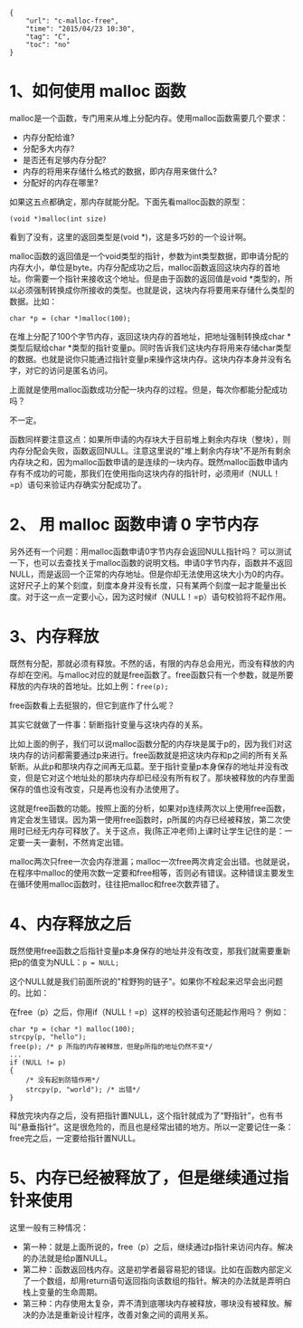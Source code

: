 ```
{
    "url": "c-malloc-free",
    "time": "2015/04/23 10:30",
    "tag": "C",
    "toc": "no"
}
```

# 1、如何使用 malloc 函数

malloc是一个函数，专门用来从堆上分配内存。使用malloc函数需要几个要求：

- 内存分配给谁?
- 分配多大内存?
- 是否还有足够内存分配?
- 内存的将用来存储什么格式的数据，即内存用来做什么?
- 分配好的内存在哪里?

如果这五点都确定，那内存就能分配。下面先看malloc函数的原型：
```
(void *)malloc(int size)
```
看到了没有，这里的返回类型是(void *)，这是多巧妙的一个设计啊。

malloc函数的返回值是一个void类型的指针，参数为int类型数据，即申请分配的内存大小，单位是byte。内存分配成功之后，malloc函数返回这块内存的首地址。你需要一个指针来接收这个地址。但是由于函数的返回值是void *类型的，所以必须强制转换成你所接收的类型。也就是说，这块内存将要用来存储什么类型的数据。比如：
```
char *p = (char *)malloc(100);
```
在堆上分配了100个字节内存，返回这块内存的首地址，把地址强制转换成char *类型后赋给char *类型的指针变量p。同时告诉我们这块内存将用来存储char类型的数据。也就是说你只能通过指针变量p来操作这块内存。这块内存本身并没有名字，对它的访问是匿名访问。

上面就是使用malloc函数成功分配一块内存的过程。但是，每次你都能分配成功吗？

不一定。

函数同样要注意这点：如果所申请的内存块大于目前堆上剩余内存块（整块），则内存分配会失败，函数返回NULL。注意这里说的"堆上剩余内存块"不是所有剩余内存块之和，因为malloc函数申请的是连续的一块内存。既然malloc函数申请内存有不成功的可能，那我们在使用指向这块内存的指针时，必须用if（NULL！=p）语句来验证内存确实分配成功了。

# 2、 用 malloc 函数申请 0 字节内存

另外还有一个问题：用malloc函数申请0字节内存会返回NULL指针吗？
可以测试一下，也可以去查找关于malloc函数的说明文档。申请0字节内存，函数并不返回NULL，而是返回一个正常的内存地址。但是你却无法使用这块大小为0的内存。这好尺子上的某个刻度，刻度本身并没有长度，只有某两个刻度一起才能量出长度。对于这一点一定要小心，因为这时候if（NULL！=p）语句校验将不起作用。

# 3、内存释放

既然有分配，那就必须有释放。不然的话，有限的内存总会用光，而没有释放的内存却在空闲。与malloc对应的就是free函数了。free函数只有一个参数，就是所要释放的内存块的首地址。比如上例：`free(p);`

free函数看上去挺狠的，但它到底作了什么呢？

其实它就做了一件事：斩断指针变量与这块内存的关系。

比如上面的例子，我们可以说malloc函数分配的内存块是属于p的，因为我们对这块内存的访问都需要通过p来进行。free函数就是把这块内存和p之间的所有关系斩断。从此p和那块内存之间再无瓜葛。至于指针变量p本身保存的地址并没有改变，但是它对这个地址处的那块内存却已经没有所有权了。那块被释放的内存里面保存的值也没有改变，只是再也没有办法使用了。

这就是free函数的功能。按照上面的分析，如果对p连续两次以上使用free函数，肯定会发生错误。因为第一使用free函数时，p所属的内存已经被释放，第二次使用时已经无内存可释放了。关于这点，我(陈正冲老师)上课时让学生记住的是：一定要一夫一妻制，不然肯定出错。

malloc两次只free一次会内存泄漏；malloc一次free两次肯定会出错。也就是说，在程序中malloc的使用次数一定要和free相等，否则必有错误。这种错误主要发生在循环使用malloc函数时，往往把malloc和free次数弄错了。

# 4、内存释放之后

既然使用free函数之后指针变量p本身保存的地址并没有改变，那我们就需要重新把p的值变为NULL：`p = NULL;`

这个NULL就是我们前面所说的"栓野狗的链子"。如果你不栓起来迟早会出问题的。比如：

在free（p）之后，你用if（NULL！=p）这样的校验语句还能起作用吗？
例如：
```
char *p = (char *) malloc(100);
strcpy(p, "hello");
free(p); /* p 所指的内存被释放，但是p所指的地址仍然不变*/
...
if (NULL != p)
{
    /* 没有起到防错作用*/
    strcpy(p, "world"); /* 出错*/
}
```
释放完块内存之后，没有把指针置NULL，这个指针就成为了“野指针”，也有书叫“悬垂指针”。这是很危险的，而且也是经常出错的地方。所以一定要记住一条：free完之后，一定要给指针置NULL。

# 5、内存已经被释放了，但是继续通过指针来使用

这里一般有三种情况：

- 第一种：就是上面所说的，free（p）之后，继续通过p指针来访问内存。解决的办法就是给p置NULL。
- 第二种：函数返回栈内存。这是初学者最容易犯的错误。比如在函数内部定义了一个数组，却用return语句返回指向该数组的指针。解决的办法就是弄明白栈上变量的生命周期。
- 第三种：内存使用太复杂，弄不清到底哪块内存被释放，哪块没有被释放。解决的办法是重新设计程序，改善对象之间的调用关系。